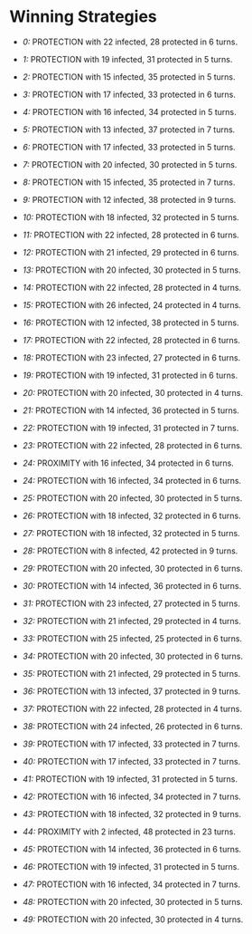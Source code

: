 # Winning Strategies

* _0:_ PROTECTION with 22 infected, 28 protected in 6 turns.


* _1:_ PROTECTION with 19 infected, 31 protected in 5 turns.


* _2:_ PROTECTION with 15 infected, 35 protected in 5 turns.


* _3:_ PROTECTION with 17 infected, 33 protected in 6 turns.


* _4:_ PROTECTION with 16 infected, 34 protected in 5 turns.


* _5:_ PROTECTION with 13 infected, 37 protected in 7 turns.


* _6:_ PROTECTION with 17 infected, 33 protected in 5 turns.


* _7:_ PROTECTION with 20 infected, 30 protected in 5 turns.


* _8:_ PROTECTION with 15 infected, 35 protected in 7 turns.


* _9:_ PROTECTION with 12 infected, 38 protected in 9 turns.


* _10:_ PROTECTION with 18 infected, 32 protected in 5 turns.


* _11:_ PROTECTION with 22 infected, 28 protected in 6 turns.


* _12:_ PROTECTION with 21 infected, 29 protected in 6 turns.


* _13:_ PROTECTION with 20 infected, 30 protected in 5 turns.


* _14:_ PROTECTION with 22 infected, 28 protected in 4 turns.


* _15:_ PROTECTION with 26 infected, 24 protected in 4 turns.


* _16:_ PROTECTION with 12 infected, 38 protected in 5 turns.


* _17:_ PROTECTION with 22 infected, 28 protected in 6 turns.


* _18:_ PROTECTION with 23 infected, 27 protected in 6 turns.


* _19:_ PROTECTION with 19 infected, 31 protected in 6 turns.


* _20:_ PROTECTION with 20 infected, 30 protected in 4 turns.


* _21:_ PROTECTION with 14 infected, 36 protected in 5 turns.


* _22:_ PROTECTION with 19 infected, 31 protected in 7 turns.


* _23:_ PROTECTION with 22 infected, 28 protected in 6 turns.


* _24:_ PROXIMITY with 16 infected, 34 protected in 6 turns.


* _24:_ PROTECTION with 16 infected, 34 protected in 6 turns.


* _25:_ PROTECTION with 20 infected, 30 protected in 5 turns.


* _26:_ PROTECTION with 18 infected, 32 protected in 6 turns.


* _27:_ PROTECTION with 18 infected, 32 protected in 5 turns.


* _28:_ PROTECTION with 8 infected, 42 protected in 9 turns.


* _29:_ PROTECTION with 20 infected, 30 protected in 6 turns.


* _30:_ PROTECTION with 14 infected, 36 protected in 6 turns.


* _31:_ PROTECTION with 23 infected, 27 protected in 5 turns.


* _32:_ PROTECTION with 21 infected, 29 protected in 4 turns.


* _33:_ PROTECTION with 25 infected, 25 protected in 6 turns.


* _34:_ PROTECTION with 20 infected, 30 protected in 6 turns.


* _35:_ PROTECTION with 21 infected, 29 protected in 5 turns.


* _36:_ PROTECTION with 13 infected, 37 protected in 9 turns.


* _37:_ PROTECTION with 22 infected, 28 protected in 4 turns.


* _38:_ PROTECTION with 24 infected, 26 protected in 6 turns.


* _39:_ PROTECTION with 17 infected, 33 protected in 7 turns.


* _40:_ PROTECTION with 17 infected, 33 protected in 7 turns.


* _41:_ PROTECTION with 19 infected, 31 protected in 5 turns.


* _42:_ PROTECTION with 16 infected, 34 protected in 7 turns.


* _43:_ PROTECTION with 18 infected, 32 protected in 9 turns.


* _44:_ PROXIMITY with 2 infected, 48 protected in 23 turns.


* _45:_ PROTECTION with 14 infected, 36 protected in 6 turns.


* _46:_ PROTECTION with 19 infected, 31 protected in 5 turns.


* _47:_ PROTECTION with 16 infected, 34 protected in 7 turns.


* _48:_ PROTECTION with 20 infected, 30 protected in 5 turns.


* _49:_ PROTECTION with 20 infected, 30 protected in 4 turns.



